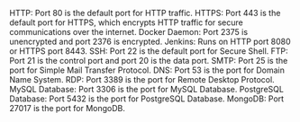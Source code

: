 HTTP: Port 80 is the default port for HTTP traffic.
HTTPS: Port 443 is the default port for HTTPS, which encrypts HTTP traffic for secure communications over the internet.
Docker Daemon: Port 2375 is unencrypted and port 2376 is encrypted.
Jenkins: Runs on HTTP port 8080 or HTTPS port 8443.
SSH: Port 22 is the default port for Secure Shell.
FTP: Port 21 is the control port and port 20 is the data port.
SMTP: Port 25 is the port for Simple Mail Transfer Protocol.
DNS: Port 53 is the port for Domain Name System.
RDP: Port 3389 is the port for Remote Desktop Protocol.
MySQL Database: Port 3306 is the port for MySQL Database.
PostgreSQL Database: Port 5432 is the port for PostgreSQL Database.
MongoDB: Port 27017 is the port for MongoDB.

